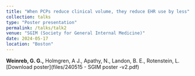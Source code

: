 ```yaml
---
title: "When PCPs reduce clinical volume, they reduce EHR use by less"
collection: talks
type: "Poster presentation"
permalink: /talks/talk2
venue: "SGIM (Society for General Internal Medicine)"
date: 2024-05-17
location: "Boston"
---
```


<b>Weinreb, G. G.,</b> Holmgren, A J., Apathy, N., Landon, B. E., Rotenstein, L.  [Download poster](files/240515 -  SGIM poster -v2.pdf)
